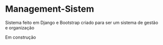 # Management-Sistem
Sistema feito em Django e Bootstrap criado para ser um sistema de gestão e organização 

Em construção

